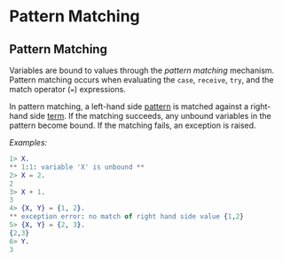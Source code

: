 <!--
%CopyrightBegin%

Copyright Ericsson AB 2023-2024. All Rights Reserved.

Licensed under the Apache License, Version 2.0 (the "License");
you may not use this file except in compliance with the License.
You may obtain a copy of the License at

    http://www.apache.org/licenses/LICENSE-2.0

Unless required by applicable law or agreed to in writing, software
distributed under the License is distributed on an "AS IS" BASIS,
WITHOUT WARRANTIES OR CONDITIONS OF ANY KIND, either express or implied.
See the License for the specific language governing permissions and
limitations under the License.

%CopyrightEnd%
-->
# Pattern Matching

## Pattern Matching

Variables are bound to values through the _pattern matching_ mechanism. Pattern
matching occurs when evaluating the `case`, `receive`, `try`, and
the match operator (`=`) expressions.

In pattern matching, a left-hand side [pattern](expressions.md#patterns) is
matched against a right-hand side [term](expressions.md#terms). If the matching
succeeds, any unbound variables in the pattern become bound. If the matching
fails, an exception is raised.

_Examples:_

```erlang
1> X.
** 1:1: variable 'X' is unbound **
2> X = 2.
2
3> X + 1.
3
4> {X, Y} = {1, 2}.
** exception error: no match of right hand side value {1,2}
5> {X, Y} = {2, 3}.
{2,3}
6> Y.
3
```

